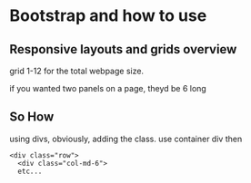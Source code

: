# Bootstrap and how to use
## Responsive layouts and grids overview

grid 1-12 for the total webpage size.

if you wanted two panels on a page, theyd be 6 long

## So How
 
using divs, obviously, adding the class.
use container div
then 

    <div class="row">
      <div class="col-md-6">
      etc...
